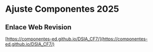 # **Ajuste Componentes 2025**

## **Enlace Web Revision**

[https://componentes-ed.github.io/DSIA_CF7/](https://componentes-ed.github.io/DSIA_CF7/)

#

